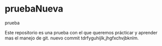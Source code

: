 # pruebaNueva
prueba

Este repositorio es una prueba con el que queremos prácticar y aprender mas el manejo de git.
nuevo commit
tdrfyguhijlk,jhgfxchvjbknlm.
